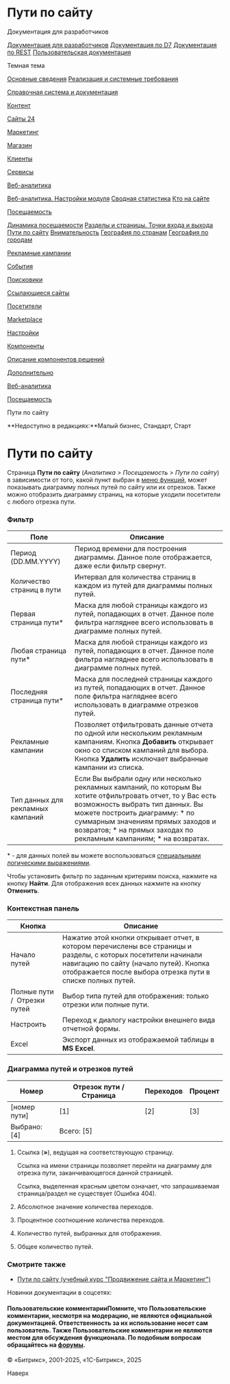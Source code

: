 # Пути по сайту

Документация для разработчиков

[Документация для разработчиков](https://dev.1c-bitrix.ru/api_help/)
[Документация по D7](https://dev.1c-bitrix.ru/api_d7/)
[Документация по REST](https://dev.1c-bitrix.ru/rest_help/)
[Пользовательская документация](https://dev.1c-bitrix.ru/user_help/)

Темная тема

[Основные сведения](/user_help/index.php)
[Реализация и системные требования](/user_help/reqintro.php)

[Справочная система и документация](/user_help/help/index.php)

[Контент](/user_help/content/index.php)

[Сайты 24](/user_help/sites24/index.php)

[Маркетинг](/user_help/marketing/index.php)

[Магазин](/user_help/store/index.php)

[Клиенты](/user_help/clients/index.php)

[Сервисы](/user_help/service/index.php)

[Веб-аналитика](/user_help/statistic/index.php)

[Веб-аналитика. Настройки модуля](/user_help/statistic/settings_va.php)
[Сводная статистика](/user_help/statistic/stat_list.php)
[Кто на сайте](/user_help/statistic/users_online.php)

[Посещаемость](/user_help/statistic/site_traffic/index.php)

[Динамика посещаемости](/user_help/statistic/site_traffic/traffic.php)
[Разделы и страницы. Точки входа и выхода](/user_help/statistic/site_traffic/visit_section_list.php)
[Пути по сайту](/user_help/statistic/site_traffic/path_list.php)
[Внимательность](/user_help/statistic/site_traffic/attentiveness_list.php)
[География по странам](/user_help/statistic/site_traffic/country_list.php)
[География по городам](/user_help/statistic/site_traffic/city_list.php)

[Рекламные кампании](/user_help/statistic/advertising_campaigns/index.php)

[События](/user_help/statistic/events/index.php)

[Поисковики](/user_help/statistic/search_engines/index.php)

[Ссылающиеся сайты](/user_help/statistic/referer_sites/index.php)

[Посетители](/user_help/statistic/visitors/index.php)

[Marketplace](/user_help/marketplace/index.php)

[Настройки](/user_help/settings/index.php)

[Компоненты](/user_help/components/index.php)

[Описание компонентов решений](/user_help/description_decisions/index.php)

[Дополнительно](/user_help/additional/index.php)

[Веб-аналитика](/user_help/statistic/index.php)

[Посещаемость](/user_help/statistic/site_traffic/index.php)

Пути по сайту

**Недоступно в редакциях:**Малый бизнес, Стандарт, Старт

# Пути по сайту

Страница **Пути по сайту** (*Аналитика > Посещаемость > Пути по сайту*) в зависимости от того, какой пункт выбран в [меню функций](https://dev.1c-bitrix.ru/learning/course/index.php?COURSE_ID=34&LESSON_ID=1839#functor), может показывать диаграмму полных путей по сайту или их отрезков. Также можно отобразить диаграмму страниц, на которые уходили посетители с любого отрезка пути.

  

### Фильтр

| Поле | Описание |
| --- | --- |
| Период (DD.MM.YYYY) | Период времени для построения диаграммы.   Данное поле отображается, даже если фильтр свернут. |
| Количество страниц в пути | Интервал для количества страниц в каждом из путей для диаграммы полных путей. |
| Первая страница пути\* | Маска для любой страницы каждого из путей, попадающих в отчет. Данное поле фильтра нагляднее всего использовать в диаграмме полных путей. |
| Любая страница пути\* | Маска для любой страницы каждого из путей, попадающих в отчет. Данное поле фильтра нагляднее всего использовать в диаграмме полных путей. |
| Последняя страница пути\* | Маска для последней страницы каждого из путей, попадающих в отчет. Данное поле фильтра нагляднее всего использовать в диаграмме отрезков путей. |
| Рекламные кампании | Позволяет отфильтровать данные отчета по одной или нескольким рекламным кампаниям.    Кнопка **Добавить** открывает окно со списком кампаний для выбора. Кнопка **Удалить** исключает выбранные кампании из списка. |
| Тип данных для рекламных кампаний | Если Вы выбрали одну или несколько рекламных кампаний, по которым Вы хотите отфильтровать отчет, то у Вас есть возможность выбрать тип данных. Вы можете построить диаграмму:  * по суммарным значениям прямых заходов и возвратов; * на прямых заходах по рекламным кампаниям; * на возвратах. |

\* - для данных полей вы можете воспользоваться [специальными логическими выражениями](https://dev.1c-bitrix.ru/api_help/main/general/filter.php).

Чтобы установить фильтр по заданным критериям поиска, нажмите на кнопку **Найти**. Для отображения всех данных нажмите на кнопку **Отменить**.

### Контекстная панель

| Кнопка | Описание |
| --- | --- |
| Начало путей | Нажатие этой кнопки открывает отчет, в котором перечислены все страницы и разделы, с которых посетители начинали навигацию по сайту (начало путей). Кнопка отображается после выбора отрезка пути в списке полных путей. |
| Полные пути /    Отрезки путей | Выбор типа путей для отображения: только отрезки или полные пути. |
| Настроить | Переход к диалогу настройки внешнего вида отчетной формы. |
| Excel | Экспорт данных из отображаемой таблицы в **MS Excel**. |

### Диаграмма путей и отрезков путей

| Номер | Отрезок пути / Страница | Переходов | Процент |
| --- | --- | --- | --- |
| [номер пути] | [1] | [2] | [3] |
| Выбрано: [4] | Всего: [5] |  | |

1. Ссылка (**»**), ведущая на соответствующую страницу.
     
   Ссылка на имени страницы позволяет перейти на диаграмму для отрезка пути, заканчивающегося данной страницей.
     
   Ссылка, выделенная красным цветом означает, что запрашиваемая страница/раздел не существует (Ошибка 404).
2. Абсолютное значение количества переходов.
3. Процентное соотношение количества переходов.
4. Количество путей, выбранных для отображения.
5. Общее количество путей.

### Смотрите также

* [Пути по сайту (учебный курс "Продвижение сайта и Маркетинг")](https://dev.1c-bitrix.ru/learning/course/index.php?COURSE_ID=139&LESSON_ID=2109)

Новинки документации в соцсетях:

#### Пользовательские комментарииПомните, что Пользовательские комментарии, несмотря на модерацию, не являются официальной документацией. Ответственность за их использование несет сам пользователь. Также Пользовательские комментарии не являются местом для обсуждения функционала. По подобным вопросам обращайтесь на [форумы](http://dev.1c-bitrix.ru/community/forums/group1/).

© «Битрикс», 2001-2025, «1С-Битрикс», 2025

Наверх